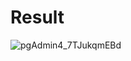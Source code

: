 # Result
![pgAdmin4_7TJukqmEBd](https://user-images.githubusercontent.com/67513194/231274405-3e7894e0-e4fb-4556-894f-a43d5a507f17.png)
